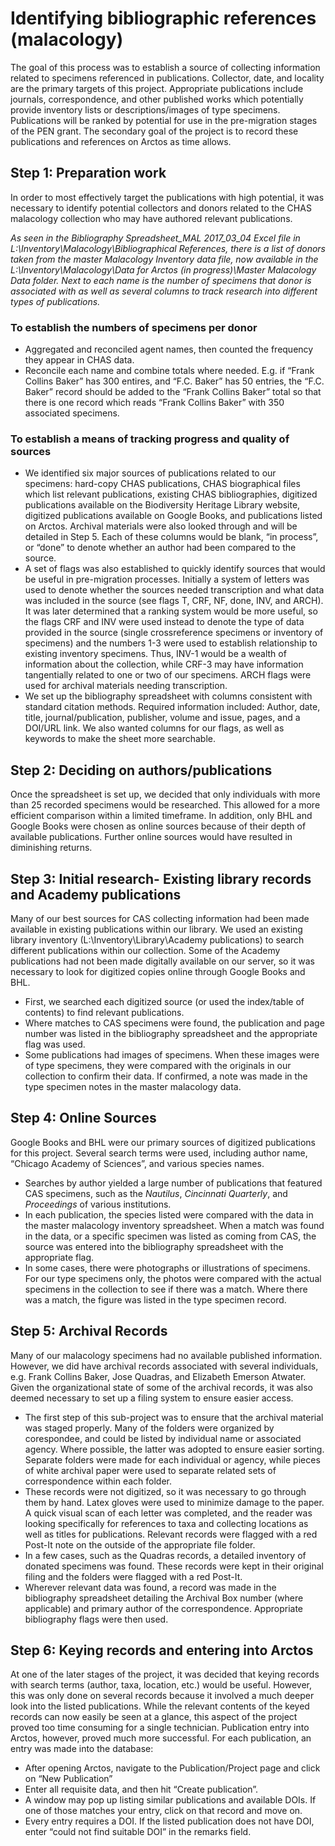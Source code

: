 # Identifying bibliographic references (malacology)

The goal of this process was to establish a source of collecting information related to specimens referenced in publications. Collector, date, and locality are the primary targets of this project. Appropriate publications include journals, correspondence, and other published works which potentially provide inventory lists or descriptions/images of type specimens. Publications will be ranked by potential for use in the pre-migration stages of the PEN grant. The secondary goal of the project is to record these publications and references on Arctos as time allows.

## Step 1: Preparation work

In order to most effectively target the publications with high potential, it was necessary to identify potential collectors and donors related to the CHAS malacology collection who may have authored relevant publications. 

*As seen in the *Bibliography Spreadsheet_MAL 2017_03_04* Excel file in *L:\Inventory\Malacology\Bibliographical References*, there is a list of donors taken from the master Malacology Inventory data file, now available in the *L:\Inventory\Malacology\Data for Arctos (in progress)\Master Malacology Data* folder. Next to each name is the number of specimens that donor is associated with as well as several columns to track research into different types of publications.*

### To establish the numbers of specimens per donor

- Aggregated and reconciled agent names, then counted the frequency they appear in CHAS data.
- Reconcile each name and combine totals where needed. E.g. if “Frank Collins Baker” has 300 entires, and “F.C. Baker” has 50 entries, the “F.C. Baker” record should be added to the “Frank Collins Baker” total so that there is one record which reads “Frank Collins Baker” with 350 associated specimens.

### To establish a means of tracking progress and quality of sources

- We identified six major sources of publications related to our specimens: hard-copy CHAS publications, CHAS biographical files which list relevant publications, existing CHAS bibliographies, digitized publications available on the Biodiversity Heritage Library website, digitized publications available on Google Books, and publications listed on Arctos. Archival materials were also looked through and will be detailed in Step 5. Each of these columns would be blank, “in process”, or “done” to denote whether an author had been compared to the source.
- A set of flags was also established to quickly identify sources that would be useful in pre-migration processes. Initially a system of letters was used to denote whether the sources needed transcription and what data was included in the source (see flags T, CRF, NF, done, INV, and ARCH). It was later determined that a ranking system would be more useful, so the flags CRF and INV were used instead to denote the type of data provided in the source (single crossreference specimens or inventory of specimens) and the numbers 1-3 were used to establish relationship to existing inventory specimens. Thus, INV-1 would be a wealth of information about the collection, while CRF-3 may have information tangentially related to one or two of our specimens. ARCH flags were used for archival materials needing transcription.
- We set up the bibliography spreadsheet with columns consistent with standard citation methods. Required information included: Author, date, title, journal/publication, publisher, volume and issue, pages, and a DOI/URL link. We also wanted columns for our flags, as well as keywords to make the sheet more searchable.

## Step 2: Deciding on authors/publications

Once the spreadsheet is set up, we decided that only individuals with more than 25 recorded specimens would be researched. This allowed for a more efficient comparison within a limited timeframe. In addition, only BHL and Google Books were chosen as online sources because of their depth of available publications. Further online sources would have resulted in diminishing returns.

## Step 3: Initial research- Existing library records and Academy publications

Many of our best sources for CAS collecting information had been made available in existing publications within our library. We used an existing library inventory (L:\Inventory\Library\Academy publications) to search different publications within our collection. Some of the Academy publications had not been made digitally available on our server, so it was necessary to look for digitized copies online through Google Books and BHL. 
- First, we searched each digitized source (or used the index/table of contents) to find relevant publications.
- Where matches to CAS specimens were found, the publication and page number was listed in the bibliography spreadsheet and the appropriate flag was used.
- Some publications had images of specimens. When these images were of type specimens, they were compared with the originals in our collection to confirm their data. If confirmed, a note was made in the type specimen notes in the master malacology data.

## Step 4: Online Sources
Google Books and BHL were our primary sources of digitized publications for this project. Several search terms were used, including author name, “Chicago Academy of Sciences”, and various species names.
- Searches by author yielded a large number of publications that featured CAS specimens, such as the *Nautilus*, *Cincinnati Quarterly*, and *Proceedings* of various institutions. 
- In each publication, the species listed were compared with the data in the master malacology inventory spreadsheet. When a match was found in the data, or a specific specimen was listed as coming from CAS, the source was entered into the bibliography spreadsheet with the appropriate flag.
- In some cases, there were photographs or illustrations of specimens. For our type specimens only, the photos were compared with the actual specimens in the collection to see if there was a match. Where there was a match, the figure was listed in the type specimen record.

## Step 5: Archival Records
Many of our malacology specimens had no available published information. However, we did have archival records associated with several individuals, e.g. Frank Collins Baker, Jose Quadras, and Elizabeth Emerson Atwater. Given the organizational state of some of the archival records, it was also deemed necessary to set up a filing system to ensure easier access.
- The first step of this sub-project was to ensure that the archival material was staged properly. Many of the folders were organized by corespondee, and could be listed by individual name or associated agency. Where possible, the latter was adopted to ensure easier sorting. Separate folders were made for each individual or agency, while pieces of white archival paper were used to separate related sets of correspondence within each folder.
- These records were not digitized, so it was necessary to go through them by hand. Latex gloves were used to minimize damage to the paper. A quick visual scan of each letter was completed, and the reader was looking specifically for references to taxa and collecting locations as well as titles for publications. Relevant records were flagged with a red Post-It note on the outside of the appropriate file folder.
- In a few cases, such as the Quadras records, a detailed inventory of donated specimens was found. These records were kept in their original filing and the folders were flagged with a red Post-It.
- Wherever relevant data was found, a record was made in the bibliography spreadsheet detailing the Archival Box number (where applicable) and primary author of the correspondence. Appropriate bibliography flags were then used.

## Step 6: Keying records and entering into Arctos
At one of the later stages of the project, it was decided that keying records with search terms (author, taxa, location, etc.) would be useful. However, this was only done on several records because it involved a much deeper look into the listed publications. While the relevant contents of the keyed records can now easily be seen at a glance, this aspect of the project proved too time consuming for a single technician.
Publication entry into Arctos, however, proved much more successful. For each publication, an entry was made into the database:
- After opening Arctos, navigate to the Publication/Project page and click on “New Publication”
- Enter all requisite data, and then hit “Create publication”.
- A window may pop up listing similar publications and available DOIs. If one of those matches your entry, click on that record and move on.
- Every entry requires a DOI. If the listed publication does not have DOI, enter “could not find suitable DOI” in the remarks field.
